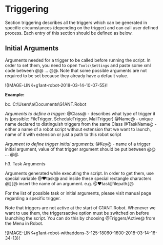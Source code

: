 # Triggering

Section triggering describes all the triggers which can be generated in specific circumstances (depending on the trigger) and can call user defined process.
Each entry of this section should be defined as below.

## Initial Arguments

Arguments needed for a trigger to be called before running the script. In order to set them, you need to open `Tools\Settings` and paste some xml code between @<Triggers>@ … @</Triggers>@.
Note that some possible arguments are not required to be set because they already have a default value. 

!{IMAGE-LINK+g1ant-robot-2018-03-14-10-07-55}! 

**Example:**

bc. <Trigger Class="FileTrigger" Name="test" TaskName="C:\Users\a\Documents\G1ANT.Robot\test.robot">
	<Arguments>
		<Argument Key="Directory">C:\Users\a\Documents\G1ANT.Robot</Argument>
	</Arguments>
</Trigger>  

*Arguments to define a trigger:*
@Class@ - describes what type of trigger it is (possible: FileTrigger, ScheduleTrigger, MailTrigger)
@Name@ - unique name declared to distinguish triggers from the same Class
@TaskName@ - either a name of a robot script without extension that we want to launch, name of it with extension or just a path to this robot script

*Argument to define trigger initial arguments:*
@Key@ - name of a trigger initial argument, value of that trigger argument should be put between @<Argument>@ ... @</Argument>@.


h3. Task Arguments

Arguments generated while executing the script. In order to get them, use special variable @♥task@ and inside these special rectangle characters @⟦⟧@ insert the name of an argument.
e.g. @♥task⟦filepath⟧@

For the list of possible task or initial arguments, please visit manual page regarding a specific trigger.

Note that triggers are not active at the start of G1ANT.Robot. Whenever we want to use them, the triggersactive option must be switched on before launching the script. You can do this by choosing @Triggers/Active@ from the Menu in Robot.

!{IMAGE-LINK+g1ant-robot-withaddons-3-125-18060-1600-2018-03-14-16-34-13}! 
